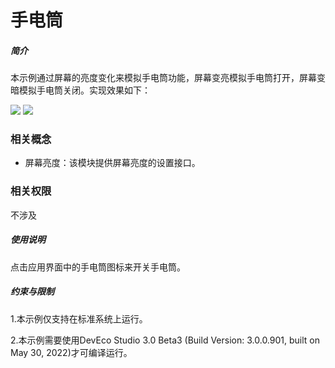# 手电筒

##### 简介

本示例通过屏幕的亮度变化来模拟手电筒功能，屏幕变亮模拟手电筒打开，屏幕变暗模拟手电筒关闭。实现效果如下：

![](screenshots/device/light.png) ![](screenshots/device/dark.png)

### 相关概念

-  屏幕亮度：该模块提供屏幕亮度的设置接口。

### 相关权限

不涉及

##### 使用说明

点击应用界面中的手电筒图标来开关手电筒。

##### 约束与限制

1.本示例仅支持在标准系统上运行。

2.本示例需要使用DevEco Studio 3.0 Beta3 (Build Version: 3.0.0.901, built on May 30, 2022)才可编译运行。